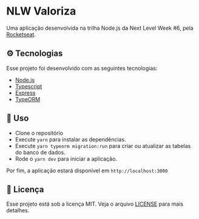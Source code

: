 # NLW Valoriza

Uma aplicação desenvolvida na trilha Node.js da Next Level Week #6, pela [Rocketseat](https://rocketseat.com.br/).

## ⚙️  Tecnologias

Esse projeto foi desenvolvido com as seguintes tecnologias:

- [Node.js](https://nodejs.org/en/)
- [Typescript](https://www.typescriptlang.org/)
- [Express](https://expressjs.com/pt-br/)
- [TypeORM](typeorm.io)

## 🚀 Uso

- Clone o repositório
- Execute `yarn` para instalar as dependências.
- Execute `yarn typeorm migration:run` para criar ou atualizar as tabelas do banco de dados.
- Rode o `yarn dev` para iniciar a aplicação.

Por fim, a aplicação estará disponível em `http://localhost:3000`

## 📄 Licença

Esse projeto está sob a licença MIT. Veja o arquivo [LICENSE](LICENSE.md) para mais detalhes.